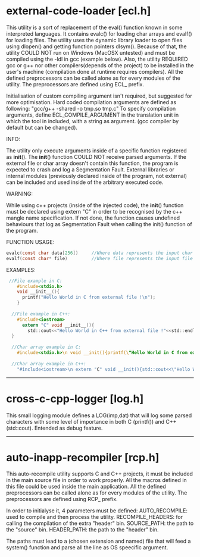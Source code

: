 # external-code-loader [ecl.h]

This utility is a sort of replacement of the eval() function known in some interpreted languages.
It contains evalc() for loading char arrays and evalf() for loading files.
The utility uses the dynamic library loader to open files using dlopen() and getting function
pointers dlsym(). Because of that, the utility COULD NOT run on Windows (MacOSX untested) and
must be compiled using the -ldl in gcc (example below).
Also, the utility REQUIRED gcc or g++ nor other compilers(depends of the project)
to be installed in the user's machine (compilation done at runtime requires compilers).
All the defined preprocessors can be called alone as for every modules of the utility.
The preprocessors are defined using ECL_ prefix.

Initialisation of custom compiling argument isn't required, but suggested for more optimisation.
Hard coded compilation arguments are defined as following: "gcc/g++ -shared -o tmp.so tmp.c"
To specify compilation arguments, define ECL_COMPILE_ARGUMENT in the translation unit in which
the tool in included, with a string as argument. (gcc compiler by default but can be changed).

INFO:

  The utility only execute arguments inside of a specific function registered as __init__().
  The __init__() function COULD NOT receive parsed arguments.
  If the external file or char array doesn't contain this function, the program is expected to crash and log
  a Segmentation Fault.
  External libraries or internal modules (previously declared inside of the program, not external) can be included
  and used inside of the arbitrary executed code.

WARNING:

  While using c++ projects (inside of the injected code), the __init__() function must be declared using
  extern "C" in order to be recognised by the c++ mangle name specification.
  If not done, the function causes undefined behaviours that log as Segmentation Fault when calling the init()
  function of the program.

FUNCTION USAGE:
  ```c
  evalc(const char data[256])     //Where data represents the input char array
  evalf(const char* file)         //Where file represents the input file
  ```

EXAMPLES:
```c
 //File example in C:
    #include<stdio.h>
    void __init__(){
      printf("Hello World in C from external file !\n");
    }
    
  //File example in C++:
    #include<iostream>
      extern "C" void __init__(){
        std::cout<<"Hello World in C++ from external file !"<<std::endl;
  }
  
  //Char array example in C:
    #include<stdio.h>\n void __init(){printf(\"Hello World in C from external file !\");}"
  
  //Char array example in C++:
    "#include<iostream>\n extern "C" void __init(){std::cout<<\"Hello World in C from external file !\"<<std::endl;}"
```

--------------------------------------------------------------------------------------------------------------

# cross-c-cpp-logger [log.h]
  
  This small logging module defines a LOG(imp,dat) that will log some parsed characters with some level of importance
  in both C (printf()) and C++ (std::cout).
  Entended as debug feature.
  
--------------------------------------------------------------------------------------------------------------

# auto-inapp-recompiler [rcp.h]

This auto-recompile utility supports C and C++ projects, 
it must be included in the main source file in order to work properly.
All the macros defined in this file could be used inside the main application.
All the defined preprocessors can be called alone as for every modules of the utility.
The preprocessors are defined using RCP_ prefix.

In order to initialyse it, 4 parameters must be defined:
AUTO_RECOMPILE: 	used to compile and then process the utility.
RECOMPILE_HEADERS: 	for calling the compilation of the extra "header" bin.
SOURCE_PATH: 		the path to the "source" bin.
HEADER_PATH:		the path to the "header" bin.

The paths must lead to a (chosen extension and named) file that will feed a system() function
and parse all the line as OS speecific argument. 
